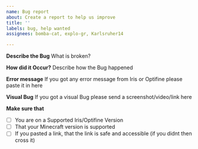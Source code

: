 ```yaml
---
name: Bug report
about: Create a report to help us improve
title: ''
labels: bug, help wanted
assignees: bomba-cat, explo-gr, Karlsruher14

---
```


**Describe the Bug**
What is broken?

**How did it Occur?**
Describe how the Bug happened

**Error message**
If you got any error message from Iris or Optifine please paste it in here

**Visual Bug**
If you got a visual Bug please send a screenshot/video/link here

**Make sure that**
- [ ] You are on a Supported Iris/Optifine Version
- [ ] That your Minecraft version is supported
- [ ] If you pasted a link, that the link is safe and accessible (if you didnt then cross it)
